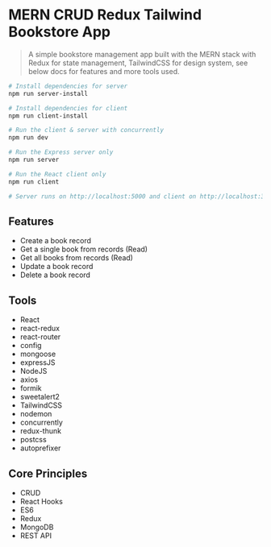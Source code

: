# MERN CRUD Redux Tailwind Bookstore App
> A simple bookstore management app built with the MERN stack with Redux for state management, TailwindCSS for design system, see below docs for features and more tools used.
```bash
# Install dependencies for server
npm run server-install

# Install dependencies for client
npm run client-install

# Run the client & server with concurrently
npm run dev

# Run the Express server only
npm run server

# Run the React client only
npm run client

# Server runs on http://localhost:5000 and client on http://localhost:3000
```
## Features
- Create a book record
- Get a single book from records (Read)
- Get all books from records (Read)
- Update a book record
- Delete a book record
## Tools
- React
- react-redux
- react-router
- config
- mongoose
- expressJS
- NodeJS
- axios
- formik
- sweetalert2
- TailwindCSS
- nodemon
- concurrently
- redux-thunk
- postcss
- autoprefixer
## Core Principles
- CRUD
- React Hooks
- ES6
- Redux
- MongoDB
- REST API